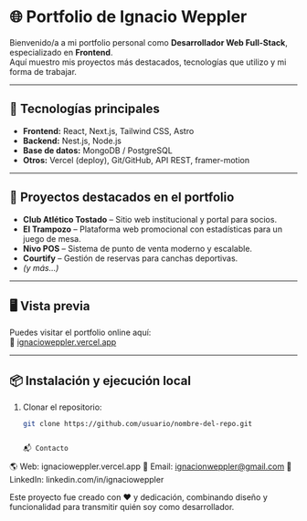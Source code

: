# 🌐 Portfolio de Ignacio Weppler

Bienvenido/a a mi portfolio personal como **Desarrollador Web Full-Stack**, especializado en **Frontend**.  
Aquí muestro mis proyectos más destacados, tecnologías que utilizo y mi forma de trabajar.

---

## 🚀 Tecnologías principales
- **Frontend:** React, Next.js, Tailwind CSS, Astro
- **Backend:** Nest.js, Node.js
- **Base de datos:** MongoDB / PostgreSQL
- **Otros:** Vercel (deploy), Git/GitHub, API REST, framer-motion

---

## 📂 Proyectos destacados en el portfolio
- **Club Atlético Tostado** – Sitio web institucional y portal para socios.
- **El Trampozo** – Plataforma web promocional con estadísticas para un juego de mesa.
- **Nivo POS** – Sistema de punto de venta moderno y escalable.
- **Courtify** – Gestión de reservas para canchas deportivas.
- *(y más…)*

---

## 🖥️ Vista previa
Puedes visitar el portfolio online aquí:  
🔗 [ignacioweppler.vercel.app](https://ignacioweppler.vercel.app/)

---

## 📦 Instalación y ejecución local
1. Clonar el repositorio:
   ```bash
   git clone https://github.com/usuario/nombre-del-repo.git


   📬 Contacto
🌎 Web: ignacioweppler.vercel.app
📧 Email: ignacionweppler@gmail.com
💼 LinkedIn: linkedin.com/in/ignacioweppler

Este proyecto fue creado con ❤️ y dedicación, combinando diseño y funcionalidad para transmitir quién soy como desarrollador.